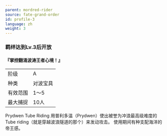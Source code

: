 ```yaml
---
parent: mordred-rider
source: fate-grand-order
id: profile-3
language: zh
weight: 3
---
```


### 羁绊达到Lv.3后开放

#### 『掌控翻涌波涛王者心境！』

<table>
  <tr><td>阶级</td><td>A</td></tr>
  <tr><td>种类</td><td>对波宝具</td></tr>
  <tr><td>有效范围</td><td>1～5</td></tr>
  <tr><td>最大捕捉</td><td>10人</td></tr>
</table>

Prydwen Tube Riding
用普利多温（Prydwen）使出被誉为冲浪最高级难度的Tube riding（就是穿越波浪隧道的那个）来发动攻击。
使用期间有种支配海洋的帝王感。
